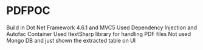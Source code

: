 # PDFPOC
Build in Dot Net Framework 4.6.1 and MVC5
Used Dependency Injection and Autofac Container
Used ItextSharp library for handling PDF files
Not used Mongo DB and just shown the extracted table on UI

